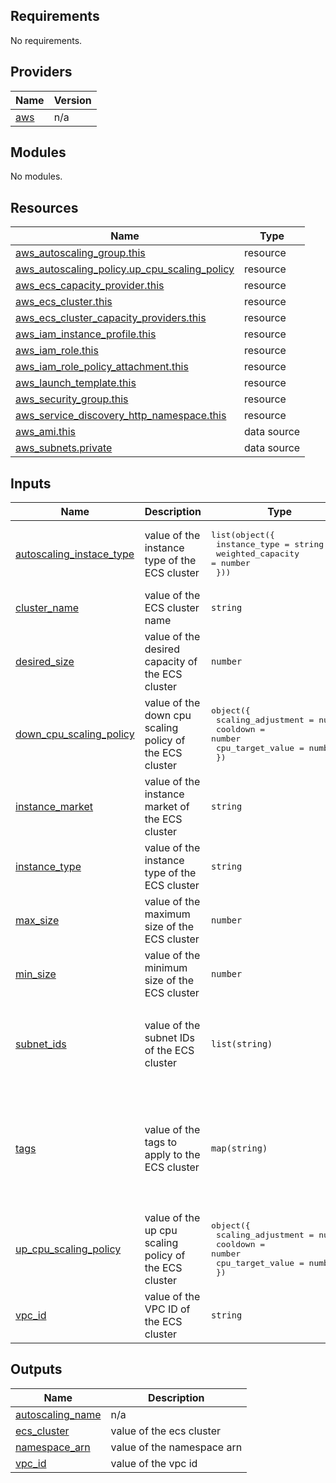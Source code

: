 ## Requirements

No requirements.

## Providers

| Name | Version |
|------|---------|
| <a name="provider_aws"></a> [aws](#provider\_aws) | n/a |

## Modules

No modules.

## Resources

| Name | Type |
|------|------|
| [aws_autoscaling_group.this](https://registry.terraform.io/providers/hashicorp/aws/latest/docs/resources/autoscaling_group) | resource |
| [aws_autoscaling_policy.up_cpu_scaling_policy](https://registry.terraform.io/providers/hashicorp/aws/latest/docs/resources/autoscaling_policy) | resource |
| [aws_ecs_capacity_provider.this](https://registry.terraform.io/providers/hashicorp/aws/latest/docs/resources/ecs_capacity_provider) | resource |
| [aws_ecs_cluster.this](https://registry.terraform.io/providers/hashicorp/aws/latest/docs/resources/ecs_cluster) | resource |
| [aws_ecs_cluster_capacity_providers.this](https://registry.terraform.io/providers/hashicorp/aws/latest/docs/resources/ecs_cluster_capacity_providers) | resource |
| [aws_iam_instance_profile.this](https://registry.terraform.io/providers/hashicorp/aws/latest/docs/resources/iam_instance_profile) | resource |
| [aws_iam_role.this](https://registry.terraform.io/providers/hashicorp/aws/latest/docs/resources/iam_role) | resource |
| [aws_iam_role_policy_attachment.this](https://registry.terraform.io/providers/hashicorp/aws/latest/docs/resources/iam_role_policy_attachment) | resource |
| [aws_launch_template.this](https://registry.terraform.io/providers/hashicorp/aws/latest/docs/resources/launch_template) | resource |
| [aws_security_group.this](https://registry.terraform.io/providers/hashicorp/aws/latest/docs/resources/security_group) | resource |
| [aws_service_discovery_http_namespace.this](https://registry.terraform.io/providers/hashicorp/aws/latest/docs/resources/service_discovery_http_namespace) | resource |
| [aws_ami.this](https://registry.terraform.io/providers/hashicorp/aws/latest/docs/data-sources/ami) | data source |
| [aws_subnets.private](https://registry.terraform.io/providers/hashicorp/aws/latest/docs/data-sources/subnets) | data source |

## Inputs

| Name | Description | Type | Default | Required |
|------|-------------|------|---------|:--------:|
| <a name="input_autoscaling_instace_type"></a> [autoscaling\_instace\_type](#input\_autoscaling\_instace\_type) | value of the instance type of the ECS cluster | <pre>list(object({<br>    instance_type     = string<br>    weighted_capacity = number<br>  }))</pre> | n/a | yes |
| <a name="input_cluster_name"></a> [cluster\_name](#input\_cluster\_name) | value of the ECS cluster name | `string` | n/a | yes |
| <a name="input_desired_size"></a> [desired\_size](#input\_desired\_size) | value of the desired capacity of the ECS cluster | `number` | n/a | yes |
| <a name="input_down_cpu_scaling_policy"></a> [down\_cpu\_scaling\_policy](#input\_down\_cpu\_scaling\_policy) | value of the down cpu scaling policy of the ECS cluster | <pre>object({<br>    scaling_adjustment = number<br>    cooldown           = number<br>    cpu_target_value   = number<br>  })</pre> | <pre>{<br>  "cooldown": 300,<br>  "cpu_target_value": 40,<br>  "scaling_adjustment": -1<br>}</pre> | no |
| <a name="input_instance_market"></a> [instance\_market](#input\_instance\_market) | value of the instance market of the ECS cluster | `string` | `null` | no |
| <a name="input_instance_type"></a> [instance\_type](#input\_instance\_type) | value of the instance type of the ECS cluster | `string` | `"t3.medium"` | no |
| <a name="input_max_size"></a> [max\_size](#input\_max\_size) | value of the maximum size of the ECS cluster | `number` | n/a | yes |
| <a name="input_min_size"></a> [min\_size](#input\_min\_size) | value of the minimum size of the ECS cluster | `number` | n/a | yes |
| <a name="input_subnet_ids"></a> [subnet\_ids](#input\_subnet\_ids) | value of the subnet IDs of the ECS cluster | `list(string)` | <pre>[<br>  "subnet-006bc41eeaeef42b1",<br>  "subnet-0e250f6caeebdf88b",<br>  "subnet-039de1a90eaf9955a"<br>]</pre> | no |
| <a name="input_tags"></a> [tags](#input\_tags) | value of the tags to apply to the ECS cluster | `map(string)` | <pre>{<br>  "AmazonECSManaged": "true",<br>  "created": "",<br>  "documentation": "",<br>  "env": "",<br>  "repository": "",<br>  "service": "",<br>  "team": ""<br>}</pre> | no |
| <a name="input_up_cpu_scaling_policy"></a> [up\_cpu\_scaling\_policy](#input\_up\_cpu\_scaling\_policy) | value of the up cpu scaling policy of the ECS cluster | <pre>object({<br>    scaling_adjustment = number<br>    cooldown           = number<br>    cpu_target_value   = number<br>  })</pre> | <pre>{<br>  "cooldown": 300,<br>  "cpu_target_value": 80,<br>  "scaling_adjustment": 1<br>}</pre> | no |
| <a name="input_vpc_id"></a> [vpc\_id](#input\_vpc\_id) | value of the VPC ID of the ECS cluster | `string` | `"vpc-0fdcf082b368d1f78"` | no |

## Outputs

| Name | Description |
|------|-------------|
| <a name="output_autoscaling_name"></a> [autoscaling\_name](#output\_autoscaling\_name) | n/a |
| <a name="output_ecs_cluster"></a> [ecs\_cluster](#output\_ecs\_cluster) | value of the ecs cluster |
| <a name="output_namespace_arn"></a> [namespace\_arn](#output\_namespace\_arn) | value of the namespace arn |
| <a name="output_vpc_id"></a> [vpc\_id](#output\_vpc\_id) | value of the vpc id |
